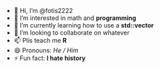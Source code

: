 - 👋 Hi, I’m @fotis2222
- 👀 I’m interested in math and **programming**
- 🌱 I’m currently learning how to use a **std::vector**
- 💞️ I’m looking to collaborate on whatever
- 📫 Plis teach me **R**
- 😄 Pronouns: _He / Him_
- ⚡ Fun fact: **I hate history**
